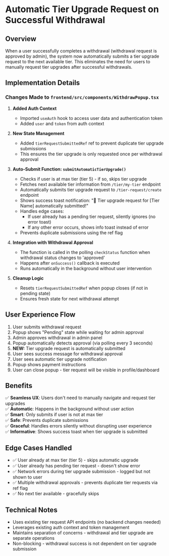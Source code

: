 # Automatic Tier Upgrade Request on Successful Withdrawal

## Overview
When a user successfully completes a withdrawal (withdrawal request is approved by admin), the system now automatically submits a tier upgrade request to the next available tier. This eliminates the need for users to manually request tier upgrades after successful withdrawals.

## Implementation Details

### Changes Made to `frontend/src/components/WithdrawPopup.tsx`

1. **Added Auth Context**
   - Imported `useAuth` hook to access user data and authentication token
   - Added `user` and `token` from auth context

2. **New State Management**
   - Added `tierRequestSubmittedRef` ref to prevent duplicate tier upgrade submissions
   - This ensures the tier upgrade is only requested once per withdrawal approval

3. **Auto-Submit Function: `submitAutomaticTierUpgrade()`**
   - Checks if user is at max tier (tier 5) - if so, skips tier upgrade
   - Fetches next available tier information from `/tier/my-tier` endpoint
   - Automatically submits tier upgrade request to `/tier-request/create` endpoint
   - Shows success toast notification: "🎉 Tier upgrade request for [Tier Name] automatically submitted!"
   - Handles edge cases:
     - If user already has a pending tier request, silently ignores (no error toast)
     - If any other error occurs, shows info toast instead of error
   - Prevents duplicate submissions using the ref flag

4. **Integration with Withdrawal Approval**
   - The function is called in the polling `checkStatus` function when withdrawal status changes to 'approved'
   - Happens after `onSuccess()` callback is executed
   - Runs automatically in the background without user intervention

5. **Cleanup Logic**
   - Resets `tierRequestSubmittedRef` when popup closes (if not in pending state)
   - Ensures fresh state for next withdrawal attempt

## User Experience Flow

1. User submits withdrawal request
2. Popup shows "Pending" state while waiting for admin approval
3. Admin approves withdrawal in admin panel
4. Popup automatically detects approval (via polling every 3 seconds)
5. **NEW:** Tier upgrade request is automatically submitted
6. User sees success message for withdrawal approval
7. User sees automatic tier upgrade notification
8. Popup shows payment instructions
9. User can close popup - tier request will be visible in profile/dashboard

## Benefits

✅ **Seamless UX**: Users don't need to manually navigate and request tier upgrades  
✅ **Automatic**: Happens in the background without user action  
✅ **Smart**: Only submits if user is not at max tier  
✅ **Safe**: Prevents duplicate submissions  
✅ **Graceful**: Handles errors silently without disrupting user experience  
✅ **Informative**: Shows success toast when tier upgrade is submitted  

## Edge Cases Handled

- ✅ User already at max tier (tier 5) - skips automatic upgrade
- ✅ User already has pending tier request - doesn't show error
- ✅ Network errors during tier upgrade submission - logged but not shown to user
- ✅ Multiple withdrawal approvals - prevents duplicate tier requests via ref flag
- ✅ No next tier available - gracefully skips

## Technical Notes

- Uses existing tier request API endpoints (no backend changes needed)
- Leverages existing auth context and token management
- Maintains separation of concerns - withdrawal and tier upgrade are separate operations
- Non-blocking - withdrawal success is not dependent on tier upgrade submission

